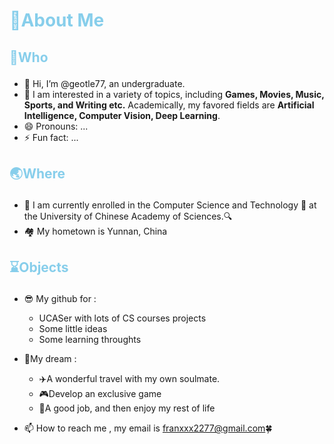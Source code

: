 
# <p style='color:skyblue'><strong>👻About Me</strong></p>
## <p style='color:skyblue'><strong>🐴Who </strong></p>

- 👋 Hi, I’m @geotle77, an undergraduate.
- 💖 I am interested in a variety of topics, including **Games, Movies, Music, Sports, and Writing etc.** Academically, my favored fields are **Artificial Intelligence, Computer Vision, Deep Learning**.
- 😄 Pronouns: ...
- ⚡ Fun fact: ...
## <p style='color:skyblue'><strong>🌏Where</strong></p>
- 📖 I am currently enrolled in the Computer Science and Technology 🤖 at the University of Chinese Academy of Sciences.🔍
- 🏘️ My hometown is Yunnan, China
## <p style='color:skyblue'><strong>⌛Objects</strong></p>

- 😎 My github for : 
  - UCASer with lots of CS courses projects
  - Some little  ideas
  - Some learning throughts 

- 🤩My dream :
  - ✈️A wonderful travel with my own soulmate.
  - 🎮Develop an exclusive game
  - 🚩A good job, and then enjoy my rest of life
- 📫 How to reach me , my email is franxxx2277@gmail.com🍀
<!---
geotle77/geotle77 is a ✨ special ✨ repository because its `README.md` (this file) appears on your GitHub profile.
You can click the Preview link to take a look at your changes.
--->
